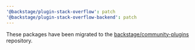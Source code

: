 ```yaml
---
'@backstage/plugin-stack-overflow': patch
'@backstage/plugin-stack-overflow-backend': patch
---
```


These packages have been migrated to the [backstage/community-plugins](https://github.com/backstage/community-plugins) repository.

